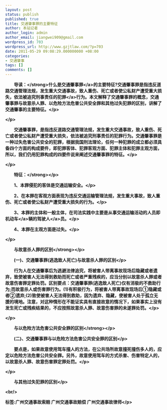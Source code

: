 ```yaml
---
layout: post
status: publish
published: true
title: 交通肇事罪的主要特征
author: 本站记者
author_login: admin
author_email: jiangwei909@gmail.com
wordpress_id: 703
wordpress_url: http://www.gzjtlaw.com/?p=703
date: 2011-05-29 09:08:29.000000000 +08:00
categories:
- 交通肇事
tags: []
comments: []
---
```

<p><p><strong>　　导读：<&#47;strong>什么是<a>交通肇事罪<&#47;a>的主要特征?交通肇事罪是指违反道路交通管理法规，发生重大交通事故，致人重伤、死亡或者使公私财产遭受重大损失，依法被追究刑事责任的<a>犯罪<&#47;a>行为。本文解释了交通肇事罪的概念，交通肇事罪与故意杀人罪、以危险方法危害公共安全罪和其他过失犯罪的区别，讲解了交通肇事的主要特征。<&#47;p><p><&#47;p><p>　　交通肇事罪，是指违反道路交通管理法规，发生重大交通事故，致人重伤、死亡或者使公私财产遭受重大损失，依法被追究刑事责任的犯罪行为。交通肇事罪是一种过失危害公共安全的犯罪，根据我国刑法理论，任何一种犯罪的成立都必须具备四个方面的构成要件，即犯罪客体、犯罪客观方面、犯罪主体和犯罪主观方面，所以，我们仍用犯罪构成的四要件说来阐述交通肇事罪的特征。<&#47;p><p><&#47;p><p><strong>　　特征：<&#47;strong><&#47;p><p>　　1、本罪侵犯的客体是交通运输安全。<&#47;p><p>　　2、在本罪在客观方面表现为违反交通运输管理法规，发生重大事故，致人重伤、死亡或者使公私财产遭受重大损失的行为。<&#47;p><p>　　3、本罪的主体和一般主体，在司法实践中主要是从事交通运输活动的人员即<a>机动车<&#47;a>辆的<a>驾驶人<&#47;a>员。<&#47;p><p>　　4、本罪在主观方面是过失。<&#47;p><p><&#47;p><p><strong>　　与故意杀人罪的区别<&#47;strong><&#47;p><p>　　(一)、交通肇事罪(逃逸致人死亡)与故意杀人罪的区别<&#47;p><p>　　行为人在交通肇事后为逃避法律追究，将被害人带离事故现场后隐藏或者遗弃，致使被害人无法得到救助而死亡或者严重残疾的，应当分别以故意杀人罪或者故意伤害罪定罪处罚。区别要点：交通肇事罪(逃逸致人死亡)仅有消极的不救助行为;而故意杀人或伤害罪行为。(1)有积极行为，将被害人带离事故现场后①隐藏或者②遗弃;(2)致使被害人无法得到救助，因为遗弃、隐藏，使被害人处于孤立无援的境地。注意，对这种情形在不能证实具有直接故意的情况下，如果事实上没有发生死亡或残疾结果的，不应按照故意杀人罪、故意伤害罪的未遂罪处罚。<&#47;p><p><&#47;p><p><strong>　　与以危险方法危害公共安全罪的区别<&#47;strong><&#47;p><p>　　(二)、交通肇事罪与以危险方法危害公共安全罪的区别<&#47;p><p>　　要点是，如果故意使用驾车撞人的方法，在公共场所故意撞死撞伤多人的，应定以危险方法危害公共安全罪。另外，故意使用驾车的方式杀害、伤害特定人的，以故意杀人罪、故意伤害罪定罪处罚。<&#47;p><p><&#47;p><p><strong>　　与其他过失犯罪的区别<&#47;p><br&#47;><p>标签:广州交通事故索赔 广州交通事故赔偿 广州交通事故律师<&#47;p>
